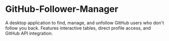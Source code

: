 # GitHub-Follower-Manager
A desktop application to find, manage, and unfollow GitHub users who don't follow you back. Features interactive tables, direct profile access, and GitHub API integration.
